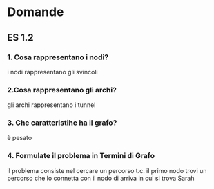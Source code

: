 # Domande

## ES 1.2

### 1. Cosa rappresentano i nodi?

i nodi rappresentano gli svincoli

### 2.Cosa rappresentano gli archi?

gli archi rappresentano i tunnel

### 3. Che caratteristihe ha il grafo?

è pesato

### 4. Formulate il problema in Termini di Grafo

il problema consiste nel  cercare un percorso t.c. il primo nodo trovi un percorso che lo connetta con il nodo di arriva in cui si trova Sarah



